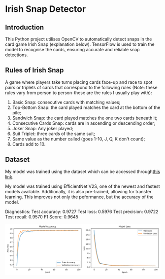 # Irish Snap Detector

## Introduction

This Python project utilises OpenCV to automatically detect snaps in the card game Irish Snap (explanation below). TensorFlow is used to train the model to recognise the cards, ensuring accurate and reliable snap detections.

## Rules of Irish Snap
A game where players take turns placing cards face-up and race to spot pairs or triplets of cards that correspond to the following rules (Note: these rules vary from person to person-these are the rules I usually play with):

1. Basic Snap: consecutive cards with matching values;
2. Top-Bottom Snap: the card played matches the card at the bottom of the pile;
3. Sandwich Snap: the card played matches the one two cards beneath it;
4. Consecutive Cards Snap: cards are in ascending or descending order;
5. Joker Snap: Any joker played;
6. Suit Triplet: three cards of the same suit;
7. Same value as the number called (goes 1-10, J, Q, K don't count);
8. Cards add to 10. 

## Dataset

My model was trained using the dataset which can be accessed through[this link](https://www.kaggle.com/datasets/gpiosenka/cards-image-datasetclassification).

My model was trained using EfficientNet V2S, one of the newest and fastest models available. Additionally, it is also pre-trained, allowing for transfer learning. This improves not only the peformance, but the accuracy of the model.

Diagnostics:
Test accuracy: 0.9727
Test loss: 0.5976
Test precision: 0.9722
Test recall: 0.9570
F1 Score: 0.9645

![Training History](src/training_history.png)
